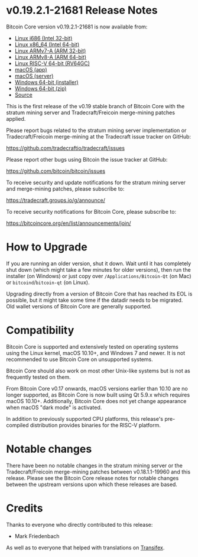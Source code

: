 v0.19.2.1-21681 Release Notes
=============================

Bitcoin Core version v0.19.2.1-21681 is now available from:

  * [Linux i686 (Intel 32-bit)](https://s3.amazonaws.com/in.freico.stable/bitcoin-v0.19.2.1-21681-i686-pc-linux-gnu.tar.gz)
  * [Linux x86_64 (Intel 64-bit)](https://s3.amazonaws.com/in.freico.stable/bitcoin-v0.19.2.1-21681-x86_64-linux-gnu.tar.gz)
  * [Linux ARMv7-A (ARM 32-bit)](https://s3.amazonaws.com/in.freico.stable/bitcoin-v0.19.2.1-21681-arm-linux-gnueabihf.tar.gz)
  * [Linux ARMv8-A (ARM 64-bit)](https://s3.amazonaws.com/in.freico.stable/bitcoin-v0.19.2.1-21681-aarch64-linux-gnu.tar.gz)
  * [Linux RISC-V 64-bit (RV64GC)](https://s3.amazonaws.com/in.freico.stable/bitcoin-v0.19.2.1-21681-riscv64-linux-gnu.tar.gz)
  * [macOS (app)](https://s3.amazonaws.com/in.freico.stable/bitcoin-v0.19.2.1-21681-osx.dmg)
  * [macOS (server)](https://s3.amazonaws.com/in.freico.stable/bitcoin-v0.19.2.1-21681-osx64.tar.gz)
  * [Windows 64-bit (installer)](https://s3.amazonaws.com/in.freico.stable/bitcoin-v0.19.2.1-21681-win64-setup.exe)
  * [Windows 64-bit (zip)](https://s3.amazonaws.com/in.freico.stable/bitcoin-v0.19.2.1-21681-win64.zip)
  * [Source](https://github.com/tradecraftio/tradecraft/archive/bitcoin-v0.19.2.1-21681.zip)

This is the first release of the v0.19 stable branch of Bitcoin Core with the
stratum mining server and Tradecraft/Freicoin merge-mining patches applied.

Please report bugs related to the stratum mining server implementation or
Tradecraft/Freicoin merge-mining at the Tradecraft issue tracker on GitHub:

  <https://github.com/tradecraftio/tradecraft/issues>

Please report other bugs using Bitcoin the issue tracker at GitHub:

  <https://github.com/bitcoin/bitcoin/issues>

To receive security and update notifications for the stratum mining server and
merge-mining patches, please subscribe to:

  <https://tradecraft.groups.io/g/announce/>

To receive security notifications for Bitcoin Core, please subscribe to:

  <https://bitcoincore.org/en/list/announcements/join/>

How to Upgrade
==============

If you are running an older version, shut it down. Wait until it has completely
shut down (which might take a few minutes for older versions), then run the
installer (on Windows) or just copy over `/Applications/Bitcoin-Qt` (on Mac) or
`bitcoind`/`bitcoin-qt` (on Linux).

Upgrading directly from a version of Bitcoin Core that has reached its EOL is
possible, but it might take some time if the datadir needs to be migrated. Old
wallet versions of Bitcoin Core are generally supported.

Compatibility
=============

Bitcoin Core is supported and extensively tested on operating systems using the
Linux kernel, macOS 10.10+, and Windows 7 and newer. It is not recommended to
use Bitcoin Core on unsupported systems.

Bitcoin Core should also work on most other Unix-like systems but is not as
frequently tested on them.

From Bitcoin Core v0.17 onwards, macOS versions earlier than 10.10 are no
longer supported, as Bitcoin Core is now built using Qt 5.9.x which requires
macOS 10.10+. Additionally, Bitcoin Core does not yet change appearance when
macOS "dark mode" is activated.

In addition to previously supported CPU platforms, this release's pre-compiled
distribution provides binaries for the RISC-V platform.

Notable changes
===============

There have been no notable changes in the stratum mining server or the
Tradecraft/Freicoin merge-mining patches between v0.18.1.1-19960 and this
release.  Please see the Bitcoin Core release notes for notable changes between
the upstream versions upon which these releases are based.

Credits
=======

Thanks to everyone who directly contributed to this release:

- Mark Friedenbach

As well as to everyone that helped with translations on
[Transifex](https://www.transifex.com/tradecraft/freicoin-1/).

